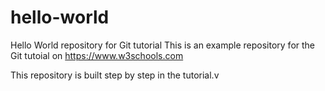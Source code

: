 # hello-world
Hello World repository for Git tutorial
This is an example repository for the Git tutoial on https://www.w3schools.com

This repository is built step by step in the tutorial.v
